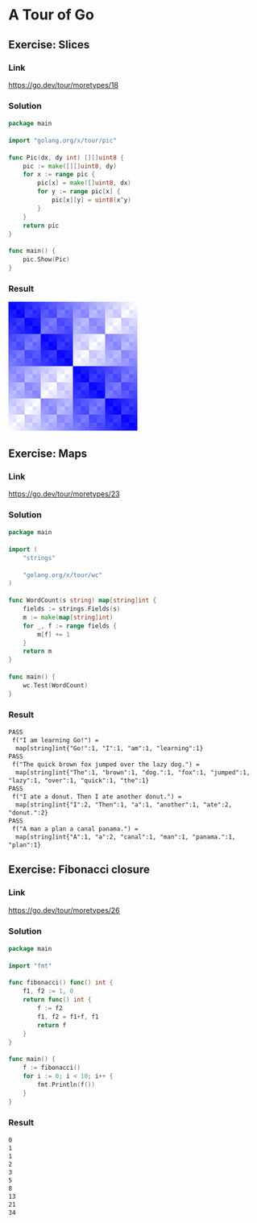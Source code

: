 # A Tour of Go

## Exercise: Slices

### Link

https://go.dev/tour/moretypes/18

### Solution

```go
package main

import "golang.org/x/tour/pic"

func Pic(dx, dy int) [][]uint8 {
	pic := make([][]uint8, dy)
	for x := range pic {
		pic[x] = make([]uint8, dx)
		for y := range pic[x] {
			pic[x][y] = uint8(x^y)
		}
	}
	return pic
}

func main() {
	pic.Show(Pic)
}
```

### Result

![Result Image](./image.png)

## Exercise: Maps

### Link

https://go.dev/tour/moretypes/23

### Solution

```go
package main

import (
	"strings"

	"golang.org/x/tour/wc"
)

func WordCount(s string) map[string]int {
	fields := strings.Fields(s)
	m := make(map[string]int)
	for _, f := range fields {
		m[f] += 1
	}
	return m
}

func main() {
	wc.Test(WordCount)
}
```

### Result

```
PASS
 f("I am learning Go!") =
  map[string]int{"Go!":1, "I":1, "am":1, "learning":1}
PASS
 f("The quick brown fox jumped over the lazy dog.") =
  map[string]int{"The":1, "brown":1, "dog.":1, "fox":1, "jumped":1, "lazy":1, "over":1, "quick":1, "the":1}
PASS
 f("I ate a donut. Then I ate another donut.") =
  map[string]int{"I":2, "Then":1, "a":1, "another":1, "ate":2, "donut.":2}
PASS
 f("A man a plan a canal panama.") =
  map[string]int{"A":1, "a":2, "canal":1, "man":1, "panama.":1, "plan":1}
```

## Exercise: Fibonacci closure

### Link

https://go.dev/tour/moretypes/26

### Solution

```go
package main

import "fmt"

func fibonacci() func() int {
	f1, f2 := 1, 0
	return func() int {
		f := f2
		f1, f2 = f1+f, f1
		return f
	}
}

func main() {
	f := fibonacci()
	for i := 0; i < 10; i++ {
		fmt.Println(f())
	}
}
```

### Result

```
0
1
1
2
3
5
8
13
21
34
```
